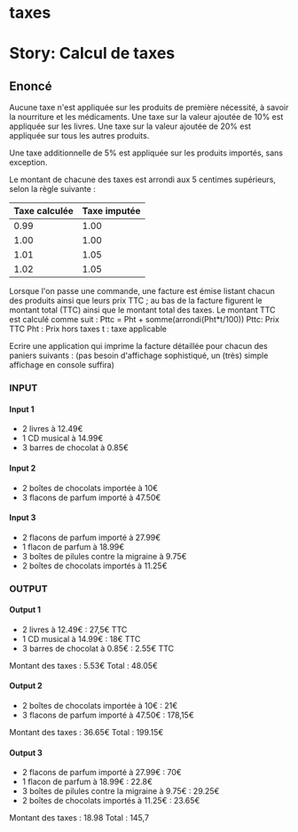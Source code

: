 # taxes

# Story: Calcul de taxes

## Enoncé

Aucune taxe n'est appliquée sur les produits de première nécessité, à savoir la nourriture et les médicaments.
Une taxe sur la valeur ajoutée de 10% est appliquée sur les livres.
Une taxe sur la valeur ajoutée de 20% est appliquée sur tous les autres produits.

Une taxe additionnelle de 5% est appliquée sur les produits importés, sans exception.

Le montant de chacune des taxes est arrondi aux 5 centimes supérieurs, selon la règle suivante :

| Taxe calculée | Taxe imputée |
| ------------- | ------------ |
| 0.99          | 1.00         |
| 1.00          | 1.00         |
| 1.01          | 1.05         |
| 1.02          | 1.05         |

Lorsque l'on passe une commande, une facture est émise listant chacun des produits ainsi que leurs
prix TTC ; au bas de la facture figurent le montant total (TTC) ainsi que le montant total des taxes.
Le montant TTC est calculé comme suit :
Pttc = Pht + somme(arrondi(Pht\*t/100))
Pttc: Prix TTC
Pht : Prix hors taxes
t : taxe applicable

Ecrire une application qui imprime la facture détaillée pour chacun des paniers suivants :
(pas besoin d'affichage sophistiqué, un (très) simple affichage en console suffira)

### INPUT

#### Input 1

- 2 livres à 12.49€
- 1 CD musical à 14.99€
- 3 barres de chocolat à 0.85€

#### Input 2

- 2 boîtes de chocolats importée à 10€
- 3 flacons de parfum importé à 47.50€

#### Input 3

- 2 flacons de parfum importé à 27.99€
- 1 flacon de parfum à 18.99€
- 3 boîtes de pilules contre la migraine à 9.75€
- 2 boîtes de chocolats importés à 11.25€

### OUTPUT

#### Output 1

- 2 livres à 12.49€ : 27,5€ TTC
- 1 CD musical à 14.99€ : 18€ TTC
- 3 barres de chocolat à 0.85€ : 2.55€ TTC

Montant des taxes : 5.53€
Total : 48.05€

#### Output 2

- 2 boîtes de chocolats importée à 10€ : 21€
- 3 flacons de parfum importé à 47.50€ : 178,15€

Montant des taxes : 36.65€
Total : 199.15€

#### Output 3

- 2 flacons de parfum importé à 27.99€ : 70€
- 1 flacon de parfum à 18.99€ : 22.8€
- 3 boîtes de pilules contre la migraine à 9.75€ : 29.25€
- 2 boîtes de chocolats importés à 11.25€ : 23.65€

Montant des taxes : 18.98
Total : 145,7
